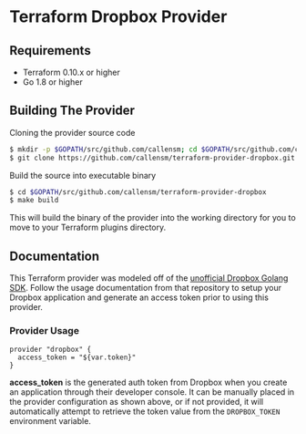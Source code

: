 # Terraform Dropbox Provider

## Requirements

- Terraform 0.10.x or higher
- Go 1.8 or higher

## Building The Provider

Cloning the provider source code

```sh
$ mkdir -p $GOPATH/src/github.com/callensm; cd $GOPATH/src/github.com/callensm
$ git clone https://github.com/callensm/terraform-provider-dropbox.git
```

Build the source into executable binary

```sh
$ cd $GOPATH/src/github.com/callensm/terraform-provider-dropbox
$ make build
```

This will build the binary of the provider into the working directory for you to move to your Terraform plugins directory.

## Documentation

This Terraform provider was modeled off of the [unofficial Dropbox Golang SDK](https://github.com/dropbox/dropbox-sdk-go-unofficial). Follow the usage documentation from that repository to setup your Dropbox application and generate an access token prior to using this provider.

### Provider Usage

```hcl
provider "dropbox" {
  access_token = "${var.token}"
}
```

**access_token** is the generated auth token from Dropbox when you create an application through their developer console. It can be manually placed in the provider configuration as shown above, or if not provided, it will automatically attempt to retrieve the token value from the `DROPBOX_TOKEN` environment variable.
